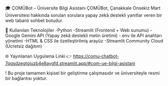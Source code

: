 🎓 ÇOMÜBot – Üniversite Bilgi Asistanı
ÇOMÜBot, Çanakkale Onsekiz Mart Üniversitesi hakkında sorulan sorulara yapay zekâ destekli yanıtlar veren bir web tabanlı sohbet botudur.

🔧 Kullanılan Teknolojiler
-Python
-Streamlit (Frontend + Web sunumu)
-Google Gemini API (Yapay zekâ destekli metin üretimi)
-.env ile API anahtarı yönetimi
-HTML & CSS ile özelleştirilmiş arayüz
-Streamlit Community Cloud (Ücretsiz dağıtım)

🌐 Yayınlanan Uygulama Linki
👉 https://comu-chatbot-7qgsdzegtgiuzb4e8aygfd.streamlit.app/#com-ue-bilgi-asistani

! Bu proje tamamen kişisel bir geliştirme çalışmasıdır ve üniversiteyle resmi bir bağlantısı yoktur.
